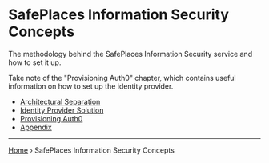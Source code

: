 # SafePlaces Information Security Concepts

The methodology behind the SafePlaces Information Security service and how to
set it up.

Take note of the "Provisioning Auth0" chapter, which contains useful information
on how to set up the identity provider.

- [Architectural Separation](architectural-separation.md)
- [Identity Provider Solution](identity-provider-solution.md)
- [Provisioning Auth0](provisioning-auth0.md)
- [Appendix](appendix.md)

---

[Home](../README.md) › SafePlaces Information Security Concepts
